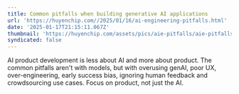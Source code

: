 ```yaml
---
title: Common pitfalls when building generative AI applications
url: 'https://huyenchip.com//2025/01/16/ai-engineering-pitfalls.html'
date: '2025-01-17T21:15:11.067Z'
thumbnail: 'https://huyenchip.com/assets/pics/aie-pitfalls/aie-pitfalls.png'
syndicated: false
---
```

AI product development is less about AI and more about product. The common pitfalls aren't with models, but with overusing genAI, poor UX, over-engineering, early success bias, ignoring human feedback and crowdsourcing use cases. Focus on product, not just the AI.
